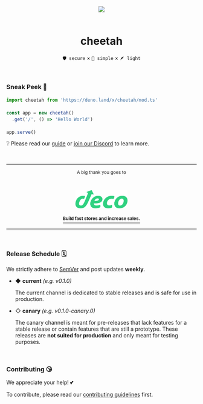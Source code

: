 <div align='center'>
  <img src='https://cheetah.mod.land/cheetah.svg' width='128px' />
  <br>
  <br>
  <h1>cheetah</h1>
</div>

<div align='center'>
  <p><code>🛡️ secure</code> × <code>💎 simple</code> × <code>🪶 light</code></p>
</div>

<br>

### Sneak Peek 🤫

```ts
import cheetah from 'https://deno.land/x/cheetah/mod.ts'

const app = new cheetah()
  .get('/', () => 'Hello World')

app.serve()
```

❔ Please read our [guide](https://cheetah.mod.land) or [join our Discord](https://discord.gg/2rCya9EWGv) to learn more.

<br>

---

<div align='center'>
  <sup>A big thank you goes to</sup>

  <br>
  <br>
  <br>

  <a href='https://deco.cx'>
    <img src='https://github.com/azurystudio/cheetah/blob/dev/.github/sponsors/deco.svg?raw=true' height='48px' />
    <br>
    <br>
    <a href='https://deco.cx'><sup><b>Build fast stores and increase sales.</b></sup></a>
  </a>
</div>

---

<br>

### Release Schedule 🗓️

We strictly adhere to [SemVer](https://semver.org) and post updates **weekly**.

- ◆ **current** *(e.g. v0.1.0)*

  The current channel is dedicated to stable releases and is safe for use in production.

- ◇ **canary** *(e.g. v0.1.0-canary.0)*

  The canary channel is meant for pre-releases that lack features for a stable release or contain features that are still a prototype. These releases are **not suited for production** and only meant for testing purposes.

<br>

### Contributing 😘

We appreciate your help! 💕

To contribute, please read our [contributing guidelines](https://github.com/azurystudio/cheetah/blob/dev/contributing.md)
first.
